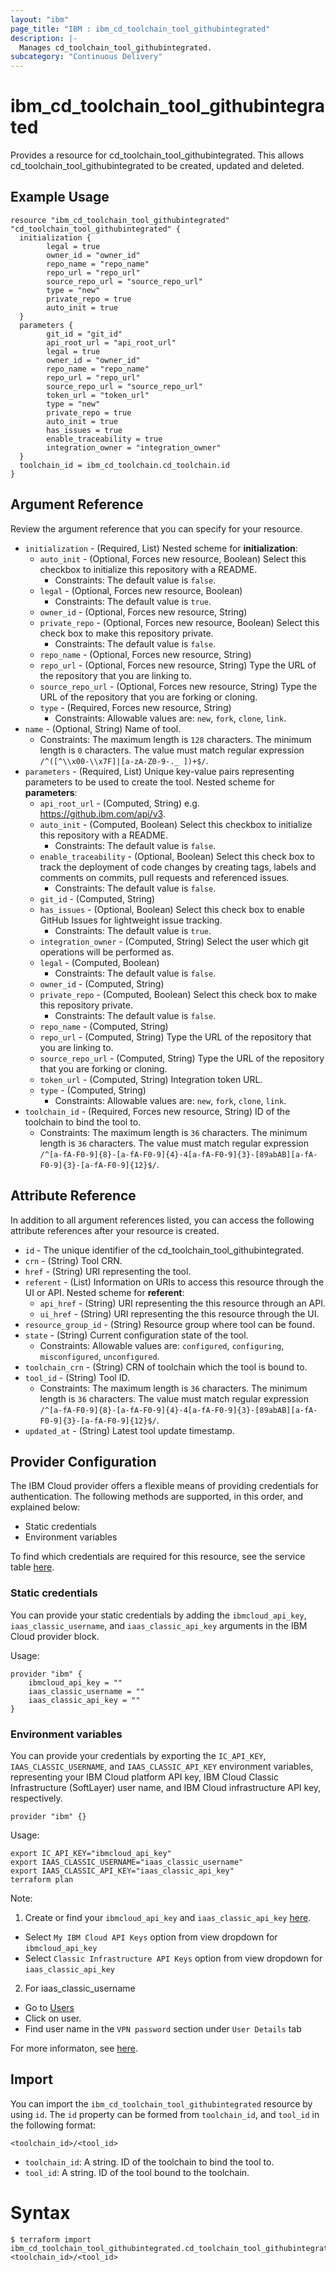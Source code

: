 ```yaml
---
layout: "ibm"
page_title: "IBM : ibm_cd_toolchain_tool_githubintegrated"
description: |-
  Manages cd_toolchain_tool_githubintegrated.
subcategory: "Continuous Delivery"
---
```


# ibm_cd_toolchain_tool_githubintegrated

Provides a resource for cd_toolchain_tool_githubintegrated. This allows cd_toolchain_tool_githubintegrated to be created, updated and deleted.

## Example Usage

```hcl
resource "ibm_cd_toolchain_tool_githubintegrated" "cd_toolchain_tool_githubintegrated" {
  initialization {
		legal = true
		owner_id = "owner_id"
		repo_name = "repo_name"
		repo_url = "repo_url"
		source_repo_url = "source_repo_url"
		type = "new"
		private_repo = true
		auto_init = true
  }
  parameters {
		git_id = "git_id"
		api_root_url = "api_root_url"
		legal = true
		owner_id = "owner_id"
		repo_name = "repo_name"
		repo_url = "repo_url"
		source_repo_url = "source_repo_url"
		token_url = "token_url"
		type = "new"
		private_repo = true
		auto_init = true
		has_issues = true
		enable_traceability = true
		integration_owner = "integration_owner"
  }
  toolchain_id = ibm_cd_toolchain.cd_toolchain.id
}
```

## Argument Reference

Review the argument reference that you can specify for your resource.

* `initialization` - (Required, List) 
Nested scheme for **initialization**:
	* `auto_init` - (Optional, Forces new resource, Boolean) Select this checkbox to initialize this repository with a README.
	  * Constraints: The default value is `false`.
	* `legal` - (Optional, Forces new resource, Boolean)
	  * Constraints: The default value is `true`.
	* `owner_id` - (Optional, Forces new resource, String)
	* `private_repo` - (Optional, Forces new resource, Boolean) Select this check box to make this repository private.
	  * Constraints: The default value is `false`.
	* `repo_name` - (Optional, Forces new resource, String)
	* `repo_url` - (Optional, Forces new resource, String) Type the URL of the repository that you are linking to.
	* `source_repo_url` - (Optional, Forces new resource, String) Type the URL of the repository that you are forking or cloning.
	* `type` - (Required, Forces new resource, String)
	  * Constraints: Allowable values are: `new`, `fork`, `clone`, `link`.
* `name` - (Optional, String) Name of tool.
  * Constraints: The maximum length is `128` characters. The minimum length is `0` characters. The value must match regular expression `/^([^\\x00-\\x7F]|[a-zA-Z0-9-._ ])+$/`.
* `parameters` - (Required, List) Unique key-value pairs representing parameters to be used to create the tool.
Nested scheme for **parameters**:
	* `api_root_url` - (Computed, String) e.g. https://github.ibm.com/api/v3.
	* `auto_init` - (Computed, Boolean) Select this checkbox to initialize this repository with a README.
	  * Constraints: The default value is `false`.
	* `enable_traceability` - (Optional, Boolean) Select this check box to track the deployment of code changes by creating tags, labels and comments on commits, pull requests and referenced issues.
	  * Constraints: The default value is `false`.
	* `git_id` - (Computed, String)
	* `has_issues` - (Optional, Boolean) Select this check box to enable GitHub Issues for lightweight issue tracking.
	  * Constraints: The default value is `true`.
	* `integration_owner` - (Computed, String) Select the user which git operations will be performed as.
	* `legal` - (Computed, Boolean)
	  * Constraints: The default value is `false`.
	* `owner_id` - (Computed, String)
	* `private_repo` - (Computed, Boolean) Select this check box to make this repository private.
	  * Constraints: The default value is `false`.
	* `repo_name` - (Computed, String)
	* `repo_url` - (Computed, String) Type the URL of the repository that you are linking to.
	* `source_repo_url` - (Computed, String) Type the URL of the repository that you are forking or cloning.
	* `token_url` - (Computed, String) Integration token URL.
	* `type` - (Computed, String)
	  * Constraints: Allowable values are: `new`, `fork`, `clone`, `link`.
* `toolchain_id` - (Required, Forces new resource, String) ID of the toolchain to bind the tool to.
  * Constraints: The maximum length is `36` characters. The minimum length is `36` characters. The value must match regular expression `/^[a-fA-F0-9]{8}-[a-fA-F0-9]{4}-4[a-fA-F0-9]{3}-[89abAB][a-fA-F0-9]{3}-[a-fA-F0-9]{12}$/`.

## Attribute Reference

In addition to all argument references listed, you can access the following attribute references after your resource is created.

* `id` - The unique identifier of the cd_toolchain_tool_githubintegrated.
* `crn` - (String) Tool CRN.
* `href` - (String) URI representing the tool.
* `referent` - (List) Information on URIs to access this resource through the UI or API.
Nested scheme for **referent**:
	* `api_href` - (String) URI representing the this resource through an API.
	* `ui_href` - (String) URI representing the this resource through the UI.
* `resource_group_id` - (String) Resource group where tool can be found.
* `state` - (String) Current configuration state of the tool.
  * Constraints: Allowable values are: `configured`, `configuring`, `misconfigured`, `unconfigured`.
* `toolchain_crn` - (String) CRN of toolchain which the tool is bound to.
* `tool_id` - (String) Tool ID.
  * Constraints: The maximum length is `36` characters. The minimum length is `36` characters. The value must match regular expression `/^[a-fA-F0-9]{8}-[a-fA-F0-9]{4}-4[a-fA-F0-9]{3}-[89abAB][a-fA-F0-9]{3}-[a-fA-F0-9]{12}$/`.
* `updated_at` - (String) Latest tool update timestamp.

## Provider Configuration

The IBM Cloud provider offers a flexible means of providing credentials for authentication. The following methods are supported, in this order, and explained below:

- Static credentials
- Environment variables

To find which credentials are required for this resource, see the service table [here](https://cloud.ibm.com/docs/ibm-cloud-provider-for-terraform?topic=ibm-cloud-provider-for-terraform-provider-reference#required-parameters).

### Static credentials

You can provide your static credentials by adding the `ibmcloud_api_key`, `iaas_classic_username`, and `iaas_classic_api_key` arguments in the IBM Cloud provider block.

Usage:
```
provider "ibm" {
    ibmcloud_api_key = ""
    iaas_classic_username = ""
    iaas_classic_api_key = ""
}
```

### Environment variables

You can provide your credentials by exporting the `IC_API_KEY`, `IAAS_CLASSIC_USERNAME`, and `IAAS_CLASSIC_API_KEY` environment variables, representing your IBM Cloud platform API key, IBM Cloud Classic Infrastructure (SoftLayer) user name, and IBM Cloud infrastructure API key, respectively.

```
provider "ibm" {}
```

Usage:
```
export IC_API_KEY="ibmcloud_api_key"
export IAAS_CLASSIC_USERNAME="iaas_classic_username"
export IAAS_CLASSIC_API_KEY="iaas_classic_api_key"
terraform plan
```

Note:

1. Create or find your `ibmcloud_api_key` and `iaas_classic_api_key` [here](https://cloud.ibm.com/iam/apikeys).
  - Select `My IBM Cloud API Keys` option from view dropdown for `ibmcloud_api_key`
  - Select `Classic Infrastructure API Keys` option from view dropdown for `iaas_classic_api_key`
2. For iaas_classic_username
  - Go to [Users](https://cloud.ibm.com/iam/users)
  - Click on user.
  - Find user name in the `VPN password` section under `User Details` tab

For more informaton, see [here](https://registry.terraform.io/providers/IBM-Cloud/ibm/latest/docs#authentication).

## Import

You can import the `ibm_cd_toolchain_tool_githubintegrated` resource by using `id`.
The `id` property can be formed from `toolchain_id`, and `tool_id` in the following format:

```
<toolchain_id>/<tool_id>
```
* `toolchain_id`: A string. ID of the toolchain to bind the tool to.
* `tool_id`: A string. ID of the tool bound to the toolchain.

# Syntax
```
$ terraform import ibm_cd_toolchain_tool_githubintegrated.cd_toolchain_tool_githubintegrated <toolchain_id>/<tool_id>
```
